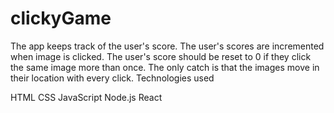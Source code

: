 # clickyGame

The app keeps track of the user's score. The user's scores are incremented when image is clicked. The user's score should be reset to 0 if they click the same image more than once. The only catch is that the images move in their location with every click.
Technologies used

HTML
CSS
JavaScript
Node.js
React
